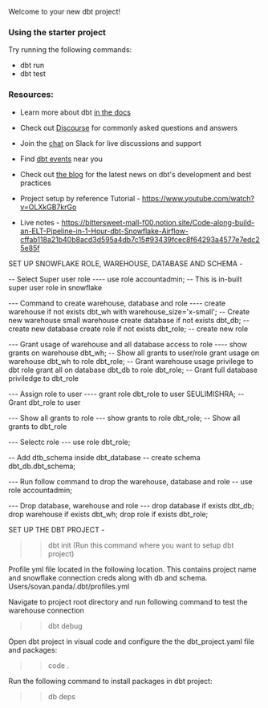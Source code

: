 Welcome to your new dbt project!

### Using the starter project

Try running the following commands:
- dbt run
- dbt test


### Resources:
- Learn more about dbt [in the docs](https://docs.getdbt.com/docs/introduction)
- Check out [Discourse](https://discourse.getdbt.com/) for commonly asked questions and answers
- Join the [chat](https://community.getdbt.com/) on Slack for live discussions and support
- Find [dbt events](https://events.getdbt.com) near you
- Check out [the blog](https://blog.getdbt.com/) for the latest news on dbt's development and best practices


- Project setup by reference Tutorial - https://www.youtube.com/watch?v=OLXkGB7krGo
- Live notes - https://bittersweet-mall-f00.notion.site/Code-along-build-an-ELT-Pipeline-in-1-Hour-dbt-Snowflake-Airflow-cffab118a21b40b8acd3d595a4db7c15#93439fcec8f64293a4577e7edc25e85f



SET UP SNOWFLAKE ROLE, WAREHOUSE, DATABASE AND SCHEMA - 

-- Select Super user role ----
use role accountadmin; -- This is in-built super user role in snowflake

--- Command to create warehouse, database and role ----
create warehouse if not exists dbt_wh with warehouse_size='x-small'; -- Create new warehouse small warehouse
create database if not exists  dbt_db; -- create new database
create role if not exists  dbt_role; -- create new role

---  Grant usage of warehouse and all database access to role ----
show grants on warehouse dbt_wh; -- Show all grants to user/role
grant usage on warehouse dbt_wh to role dbt_role; -- Grant warehouse usage privilege to dbt role
grant all on database dbt_db to role dbt_role; -- Grant full database priviledge to dbt_role

--- Assign role to user  ----
grant role dbt_role to user SEULIMISHRA; -- Grant dbt_role to user

--- Show all grants to role ---
show grants to role dbt_role; -- Show all grants to dbt_role

--- Selectc role ---
use role dbt_role;

-- Add dtb_schema inside dbt_database --
create schema dbt_db.dbt_schema;

--- Run follow command to drop the warehouse, database and role --
use role accountadmin;

--- Drop database, warehouse and role ---
drop database if exists dbt_db;
drop warehouse if exists dbt_wh;
drop role if exists dbt_role;



SET UP THE DBT PROJECT -

>> dbt init   (Run this command where you want to setup dbt project)

Profile yml file located in the following location. This contains  project name and snowflake connection creds along with db and schema.
Users/sovan.panda/.dbt/profiles.yml

Navigate to project root directory  and run following command to test the warehouse connection
>> dbt debug

Open dbt project in visual code and configure the the dbt_project.yaml file and packages:
>> code .

Run the following command to install packages in dbt project:
>> db deps
